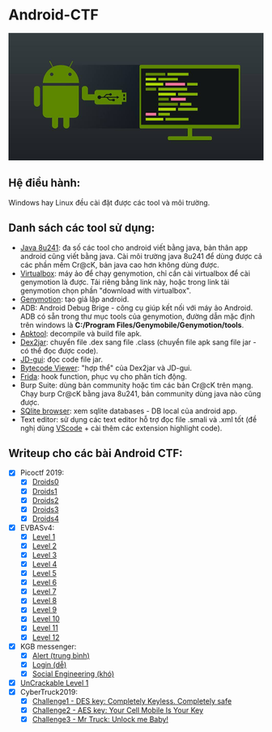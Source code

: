 # Android-CTF

![android-re](https://github.com/MinhNhatTran/Android-CTF/blob/master/android.jpg)

## Hệ điều hành:
Windows hay Linux đều cài đặt được các tool và môi trường.

## Danh sách các tool sử dụng:
- [Java 8u241](https://java.com/en/download/manual.jsp): đa số các tool cho android viết bằng java, bản thân app android cũng viết bằng java. Cài môi trường java 8u241 để dùng được cả các phần mềm Cr@cK, bản java cao hơn không dùng được. 
- [Virtualbox](https://www.virtualbox.org/wiki/Downloads): máy ảo để chạy genymotion, chỉ cần cài virtualbox để cài genymotion là được. Tải riêng bằng link này, hoặc trong link tải genymotion chọn phần "download with virtualbox".
- [Genymotion](https://www.genymotion.com/download/): tạo giả lập android.
- ADB: Android Debug Brige - công cụ giúp kết nối với máy ảo Android. ADB có sẵn trong thư mục tools của genymotion, đường dẫn mặc định trên windows là **C:/Program Files/Genymobile/Genymotion/tools**.
- [Apktool](https://ibotpeaches.github.io/Apktool/install/): decompile và build file apk.
- [Dex2jar](https://github.com/pxb1988/dex2jar): chuyển file .dex sang file .class (chuyển file apk sang file jar - có thể đọc được code).
- [JD-gui](http://java-decompiler.github.io/): đọc code file jar.
- [Bytecode Viewer](https://bytecodeviewer.com/): "hợp thể" của Dex2jar và JD-gui.
- [Frida](https://frida.re/): hook function, phục vụ cho phân tích động.
- Burp Suite: dùng bản community hoặc tìm các bản Cr@cK trên mạng. Chạy burp Cr@cK bằng java 8u241, bản community dùng java nào cũng được.
- [SQlite browser](https://sqlitebrowser.org/): xem sqlite databases - DB local của android app.
- Text editor: sử dụng các text editor hỗ trợ đọc file .smali và .xml tốt (đề nghị dùng [VScode](https://code.visualstudio.com/download) + cài thêm các extension highlight code).

## Writeup cho các bài Android CTF:
- [x] Picoctf 2019:
  - [x] [Droids0](https://github.com/MinhNhatTran/Android-CTF/blob/master/pico2019/zero/writeup.md)
  - [x] [Droids1](https://github.com/MinhNhatTran/Android-CTF/blob/master/pico2019/one/writeup.md)
  - [x] [Droids2](https://github.com/MinhNhatTran/Android-CTF/blob/master/pico2019/two/writeup.md)
  - [x] [Droids3](https://github.com/MinhNhatTran/Android-CTF/blob/master/pico2019/three/writeup.md)
  - [x] [Droids4](https://github.com/MinhNhatTran/Android-CTF/blob/master/pico2019/four/writeup.md)
- [x] EVBASv4:
  - [x] [Level 1](https://github.com/MinhNhatTran/Android-CTF/blob/master/EVABS/writeup.md#level-1---debug-me)
  - [x] [Level 2](https://github.com/MinhNhatTran/Android-CTF/blob/master/EVABS/writeup.md#level-2---file-access)
  - [x] [Level 3](https://github.com/MinhNhatTran/Android-CTF/blob/master/EVABS/writeup.md#level-3---strings)
  - [x] [Level 4](https://github.com/MinhNhatTran/Android-CTF/blob/master/EVABS/writeup.md#level-4---resource)
  - [x] [Level 5](https://github.com/MinhNhatTran/Android-CTF/blob/master/EVABS/writeup.md#level-5---shares-and-preferences)
  - [x] [Level 6](https://github.com/MinhNhatTran/Android-CTF/blob/master/EVABS/writeup.md#level-6---db-leak)
  - [x] [Level 7](https://github.com/MinhNhatTran/Android-CTF/blob/master/EVABS/writeup.md#level-7---export)
  - [x] [Level 8](https://github.com/MinhNhatTran/Android-CTF/blob/master/EVABS/writeup.md#level-8---decode)
  - [x] [Level 9](https://github.com/MinhNhatTran/Android-CTF/blob/master/EVABS/writeup.md#level-9---smali-injection)
  - [x] [Level 10](https://github.com/MinhNhatTran/Android-CTF/blob/master/EVABS/writeup.md#level-10---intercept)
  - [x] [Level 11](https://github.com/MinhNhatTran/Android-CTF/blob/master/EVABS/writeup.md#level-11---custom-perm)
  - [x] [Level 12](https://github.com/MinhNhatTran/Android-CTF/blob/master/EVABS/writeup.md#level-12---instrument)
- [x] KGB messenger:
  - [x] [Alert (trung bình)](https://github.com/MinhNhatTran/Android-CTF/blob/master/KGB%20messenger/writeup.md#alert-trung-b%C3%ACnh)
  - [x] [Login (dễ)](https://github.com/MinhNhatTran/Android-CTF/blob/master/KGB%20messenger/writeup.md#login-d%E1%BB%85)
  - [x] [Social Engineering (khó)](https://github.com/MinhNhatTran/Android-CTF/blob/master/KGB%20messenger/writeup.md#social-engineering-kh%C3%B3)
- [x] [UnCrackable Level 1](https://github.com/MinhNhatTran/Android-CTF/blob/master/UnCrackable%20Level%201/writeup.md)
- [x] CyberTruck2019:
  - [x] [Challenge1 - DES key: Completely Keyless. Completely safe](https://github.com/MinhNhatTran/Android-CTF/blob/master/CyberTruck2019/writeup.md#challenge1---des-key-completely-keyless-completely-safe)
  - [x] [Challenge2 - AES key: Your Cell Mobile Is Your Key](https://github.com/MinhNhatTran/Android-CTF/blob/master/CyberTruck2019/writeup.md#challenge2---aes-key-your-cell-mobile-is-your-key)
  - [x] [Challenge3 - Mr Truck: Unlock me Baby!](https://github.com/MinhNhatTran/Android-CTF/blob/master/CyberTruck2019/writeup.md#challenge3---mr-truck-unlock-me-baby)
